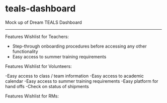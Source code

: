 # teals-dashboard
Mock up of Dream TEALS Dashboard
<hr>

Features Wishlist for Teachers:

<ul>
  <li>Step-through onboarding procedures before accessing any other functionality</li>
  <li>Easy access to summer training requirements</li>
</ul>

Features Wishlist for Volunteers:

-Easy access to class / team information
-Easy access to academic calendar
-Easy access to summer training requirements
-Easy platform for hand offs
-Check on status of shipments

Features Wishlist for RMs:

